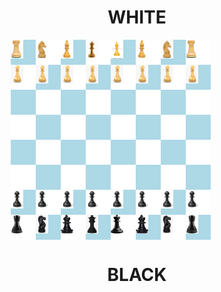 
<html lang="en">
<head><title>Chess game</title>
<style>
#flex,#flex1,#flex2,#flex3,#flex4,#flex5,#flex6,#flex7{
    display: flex;
    margin-left:10%;
    margin-right:10%;
}
#1,#2,#3,#4,#5,#6,#7,#8,#9,#10,#11,#12,#13,#14,#15,#16,#17,#18,#19,#20,#21,#22,#23,#24,#25,#26,#27,#28,#29,#30,#31,#32,#33,#34,#35,#36,#37,#38,#39,#40,#41,#42,#43,#44,#45,#46,#47,#48,#49,#50,#51,#52,#53,#54,#55,#56,#57,#58,#59,#60,#61,#62,#63,#64{
    position : absolute;}
.square{ height: 40px; width:40px;}
.black{ background-color: lightblue;}
.white{ background-color: white;}
</style>
</head>

<body>
<h1 style = "text-align:center;font-size:2em;"> WHITE</h1>

<div id = "flex">
<div class = "square black" id = "1"> <img src = "whiterook.jpg" height = "30" width= "20"> </div>
<div class = "square white" id = "2"><img src = "whiteknight.jpg" height = "30" width= "20"></div>
<div class = "square black" id = "3"><img src = "whitebishop.jpg" height = "30" width= "20"></div>
<div class = "square white" id = "4"><img src = "whitequeen.jpg" height = "30" width= "20"></div>
<div class = "square black" id = "5"><img src = "whiteking.jpg" height = "30" width= "20"></div>
<div class = "square white" id = "6"><img src = "whitebishop.jpg" height = "30" width= "20"></div>
<div class = "square black" id = "7"><img src = "whiteknight.jpg" height = "30" width= "20"></div>
<div class = "square white" id = "8"><img src = "whiterook.jpg" height = "30" width= "20"></div>
</div>

<div id = "flex1">
<div class = "square white" id = "9"> <img src = "whitepawn.jpg" height = "30" width= "20"> </div>
<div class = "square black" id = "10"><img src = "whitepawn.jpg" height = "30" width= "20"></div>
<div class = "square white" id = "11"><img src = "whitepawn.jpg" height = "30" width= "20"></div>
<div class = "square black" id = "12"><img src = "whitepawn.jpg" height = "30" width= "20"></div>
<div class = "square white" id = "13"><img src = "whitepawn.jpg" height = "30" width= "20"></div>
<div class = "square black" id = "14"><img src = "whitepawn.jpg" height = "30" width= "20"></div>
<div class = "square white" id = "15"><img src = "whitepawn.jpg" height = "30" width= "20"></div>
<div class = "square black" id="16"><img src = "whitepawn.jpg" height = "30" width= "20"></div>
</div>

<div id = "flex2">
<div class = "square black" id = "17"> </div>
<div class = "square white" id = "18"> </div>
<div class = "square black" id = "19"> </div>
<div class = "square white" id = "20"> </div>
<div class = "square black" id = "21"> </div>
<div class = "square white" id = "22"> </div>
<div class = "square black" id = "23"> </div>
<div class = "square white" id = "24"> </div>
</div>

<div id = "flex3">
<div class = "square white" id= "25"> </div>
<div class = "square black" id = "26"> </div>
<div class = "square white" id = "27"> </div>
<div class = "square black" id = "28"> </div>
<div class = "square white" id = "29"> </div>
<div class = "square black" id = "30"> </div>
<div class = "square white" id = "31"> </div>
<div class = "square black" id = "32"> </div>
</div>

<div id="flex4">
<div class = "square black" id = "33"> </div>
<div class = "square white" id = "34"> </div>
<div class = "square black" id = "35"> </div>
<div class = "square white" id = "36"> </div>
<div class = "square black" id = "37"> </div>
<div class = "square white" id = "38"> </div>
<div class = "square black" id = "39"> </div>
<div class = "square white" id = "40"> </div>
</div>

<div id="flex5">
<div class = "square white" id= "41"> </div>
<div class = "square black" id = "42"> </div>
<div class = "square white" id = "43"> </div>
<div class = "square black" id = "44"> </div>
<div class = "square white" id = "45"> </div>
<div class = "square black" id = "46"> </div>
<div class = "square white" id = "47"> </div>
<div class = "square black" id = "48"> </div>
</div>

<div id="flex6">
<div class = "square black" id = "49"> <img src = "blackpawn.jpg" height = "30" width= "20"> </div>
<div class = "square white" id = "50"> <img src = "blackpawn.jpg" height = "30" width= "20"> </div>
<div class = "square black" id = "51"> <img src = "blackpawn.jpg" height = "30" width= "20"> </div>
<div class = "square white" id = "52"> <img src = "blackpawn.jpg" height = "30" width= "20"> </div>
<div class = "square black" id = "53"> <img src = "blackpawn.jpg" height = "30" width= "20"> </div>
<div class = "square white" id = "54"> <img src = "blackpawn.jpg" height = "30" width= "20"> </div>
<div class = "square black" id = "55"> <img src = "blackpawn.jpg" height = "30" width= "20"> </div>
<div class = "square white" id = "56"> <img src = "blackpawn.jpg" height = "30" width= "20"> </div>
</div>

<div id="flex7">
<div class = "square white" id = "57"><img src = "blackrook.jpg" height = "30" width= "20"></div>
<div class = "square black" id = "58"><img src = "blackknight.png" height = "30" width= "20"></div>
<div class = "square white" id = "59"><img src = "blackbishop.jpg" height = "30" width= "20"></div>
<div class = "square black" id = "60"><img src = "blackqueen.png" height = "30" width= "20"></div>
<div class = "square white" id = "61"><img src = "blackking.png" height = "30" width= "20"></div>
<div class = "square black" id = "62"><img src = "blackbishop.jpg" height = "30" width= "20"></div>
<div class = "square white" id = "63"><img src = "blackknight.png" height = "30" width= "20"></div>
<div class = "square black" id = "64"><img src = "blackrook.jpg" height = "30" width= "20"></div>
</div>

<h1 style = "text-align:center;font-size:2em;"> BLACK</h1>
</body>
</html>
